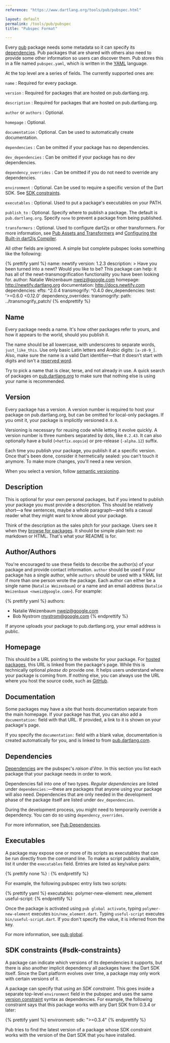 ```yaml
---
reference: "https://www.dartlang.org/tools/pub/pubspec.html"

layout: default
permalink: /tools/pub/pubspec
title: "Pubspec Format"

---
```




Every [pub](/tools/pub/) package needs some metadata so it can specify its
[dependencies](glossary#dependency). Pub packages that are shared with
others also need to provide some other information so users can discover them.
Pub stores this in a file named `pubspec.yaml`, which is written in
the [YAML](http://www.yaml.org/) language.

At the top level are a series of fields. The currently supported ones are:

`name`
: Required for every package.

`version`
: Required for packages that are hosted on pub.dartlang.org.

`description`
: Required for packages that are hosted on pub.dartlang.org.

`author` or `authors`
: Optional.

`homepage`
: Optional.

`documentation`
: Optional. Can be used to automatically create documentation.

`dependencies`
: Can be omitted if your package has no dependencies.

`dev_dependencies`
: Can be omitted if your package has no dev dependencies.

`dependency_overrides`
: Can be omitted if you do not need to override any dependencies.

`environment`
: Optional. Can be used to require a specific version of the Dart SDK.
  See [SDK constraints](#sdk-constraints).

`executables`
: Optional. Used to put a package's executables on your PATH.

`publish_to`
: Optional. Specify where to publish a package. The default is
  `pub.dartlang.org`. Specify `none` to prevent a package from
  being published.

`transformers`
: Optional. Used to configure dart2js or other transformers.
For more information, see
[Pub Assets and Transformers](assets-and-transformers.html) and
[Configuring the Built-in dart2js Compiler]({{site.dart4web}}/tools/pub/dart2js-transformer.html).

All other fields are ignored. A simple but complete pubspec looks something
like the following:

{% prettify yaml %}
name: newtify
version: 1.2.3
description: >
  Have you been turned into a newt?  Would you like to be?
  This package can help: it has all of the
  newt-transmogrification functionality you have been looking
  for.
author: Natalie Weizenbaum <nweiz@google.com>
homepage: http://newtify.dartlang.org
documentation: http://docs.newtify.com
dependencies:
  efts: ^2.0.4
  transmogrify: ^0.4.0
dev_dependencies:
  test: '>=0.6.0 <0.12.0'
dependency_overrides:
  transmogrify:
    path: ../transmogrify_patch/
{% endprettify %}

## Name

Every package needs a name.  It's how other packages refer to yours,
and how it appears to the world, should you publish it.

The name should be all lowercase, with underscores to separate words,
`just_like_this`. Use only basic Latin letters and Arabic digits:
`[a-z0-9_]`. Also, make sure the name is a valid Dart identifier—that it
doesn't start with digits and isn't a
[reserved word](/guides/language-tour#keywords).

Try to pick a name that is clear, terse, and not already in use.
A quick search of packages on
[pub.dartlang.org](https://pub.dartlang.org/packages)
to make sure that nothing else is using your name is recommended.

## Version

Every package has a version. A version number is required to host your package
on pub.dartlang.org, but can be omitted for local-only packages. If you omit
it, your package is implicitly versioned `0.0.0`.

Versioning is necessary for reusing code while letting it evolve quickly. A
version number is three numbers separated by dots, like `0.2.43`. It can also
optionally have a build (`+hotfix.oopsie`) or pre-release (`-alpha.12`) suffix.

Each time you publish your package, you publish it at a specific version.
Once that's been done, consider it hermetically sealed: you can't touch it
anymore. To make more changes, you'll need a new version.

When you select a version, follow [semantic versioning][].

[semantic versioning]: http://semver.org/spec/v2.0.0.html

## Description

This is optional for your own personal packages, but if you intend to
publish your package you must provide a description. This should
be relatively short&mdash;a few sentences, maybe a whole paragraph&mdash;and
tells a casual reader what they might want to know about your package.

Think of the description as the sales pitch for your package. Users see it
when they [browse for packages](https://pub.dartlang.org/packages).
It should be simple plain text: no markdown or HTML.
That's what your README is for.

## Author/Authors

You're encouraged to use these fields to describe the author(s) of your package
and provide contact information. `author` should be used if your package has a
single author, while `authors` should be used with a YAML list if more than one
person wrote the package. Each author can either be a single name
(`Natalie Weizenbaum`) or a name and an email address
(`Natalie Weizenbaum <nweiz@google.com>`). For example:

{% prettify yaml %}
authors:
- Natalie Weizenbaum <nweiz@google.com>
- Bob Nystrom <rnystrom@google.com>
{% endprettify %}

If anyone uploads your package to pub.dartlang.org, your email address is
public.

## Homepage

This should be a URL pointing to the website for your package.
For [hosted packages](dependencies.html#hosted-packages),
this URL is linked from the package's page.
While this is technically optional *please do* provide one. It
helps users understand where your package is coming from. If nothing else, you
can always use the URL where you host the source code, such as
[GitHub](https://github.com).

## Documentation

Some packages may have a site that hosts documentation separate from the main
homepage. If your package has that, you can also add a `documentation:` field
with that URL. If provided, a link to it is shown on your package's page.

If you specify the `documentation:` field with a blank value,
documentation is created automatically for you, and is linked to from
[pub.dartlang.com](https://pub.dartlang.org/).

## Dependencies

[Dependencies](glossary#dependency) are the pubspec's *raison d'être*.
In this section you list each package that your package needs in order to work.

Dependencies fall into one of two types. _Regular dependencies_ are listed
under `dependencies:`&mdash;these are packages that anyone using your package
will also need. Dependencies that are only needed in the development phase of
the package itself are listed under `dev_dependencies`.

During the development process, you might need to temporarily override
a dependency.  You can do so using `dependency_overrides`.

For more information, see [Pub Dependencies](dependencies.html).

## Executables

A package may expose one or more of its scripts as executables that
can be run directly from the command line. To make a script publicly
available, list it under the `executables` field.
Entries are listed as key/value pairs:

{% prettify none %}
<name-of-executable>: <Dart-script-from-bin>
{% endprettify %}

For example, the following pubspec entry lists two scripts:

{% prettify yaml %}
executables:
  polymer-new-element: new_element
  useful-script:
{% endprettify %}

Once the package is activated using `pub global activate`,
typing `polymer-new-element` executes `bin/new_element.dart`.
Typing `useful-script` executes `bin/useful-script.dart`.
If you don't specify the value, it is inferred from the key.

For more information, see
[pub global](cmd/pub-global.html#running-a-script-from-your-path).

## SDK constraints {#sdk-constraints}

A package can indicate which versions of its dependencies it supports, but there
is also another implicit dependency all packages have: the Dart SDK itself.
Since the Dart platform evolves over time, a package may only work with certain
versions of it.

A package can specify that using an *SDK constraint*. This goes inside a
separate top-level `environment` field in the pubspec and uses the same
[version constraint](dependencies.html#version-constraints) syntax as
dependencies. For example, the following constraint says that this package
works with any Dart SDK from 0.3.4 or later:

{% prettify yaml %}
environment:
  sdk: ">=0.3.4"
{% endprettify %}

Pub tries to find the latest version of a package whose SDK constraint works
with the version of the Dart SDK that you have installed.

[pubsite]: https://pub.dartlang.org
[semantic versioning]: http://semver.org/spec/v2.0.0-rc.1.html
